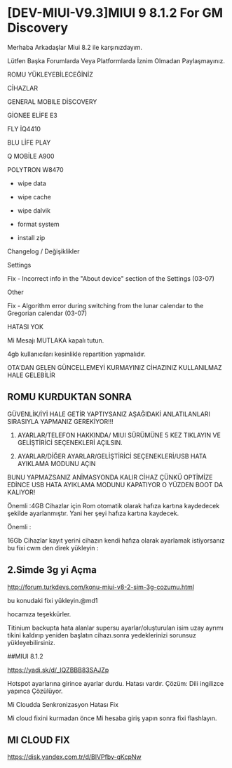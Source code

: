 # [DEV-MIUI-V9.3]MIUI 9 8.1.2 For GM Discovery



Merhaba Arkadaşlar Miui 8.2 ile karşınızdayım.



Lütfen Başka Forumlarda Veya Platformlarda İznim Olmadan Paylaşmayınız.



ROMU YÜKLEYEBİLECEĞİNİZ

CİHAZLAR



GENERAL MOBILE DİSCOVERY

GİONEE ELİFE E3

FLY İQ4410

BLU LİFE PLAY

Q MOBİLE A900

POLYTRON W8470



- wipe data

- wipe cache

- wipe dalvik

- format system

- install zip

                                                                      

Changelog / Değişiklikler



Settings



Fix - Incorrect info in the "About device" section of the Settings (03-07)



Other



Fix - Algorithm error during switching from the lunar calendar to the Gregorian calendar (03-07)



HATASI YOK 



Mi Mesajı MUTLAKA kapalı tutun.



4gb kullanıcıları kesinlikle repartition yapmalıdır.



OTA'DAN GELEN GÜNCELLEMEYİ KURMAYINIZ CİHAZINIZ KULLANILMAZ HALE GELEBİLİR 



## ROMU KURDUKTAN SONRA



GÜVENLİK/İYİ HALE GETİR YAPTIYSANIZ AŞAĞIDAKİ ANLATILANLARI SIRASIYLA YAPMANIZ GEREKİYOR!!!



1. AYARLAR/TELEFON HAKKINDA/ MIUI SÜRÜMÜNE 5 KEZ TIKLAYIN VE GELİŞTİRİCİ SEÇENEKLERİ AÇILSIN.



2. AYARLAR/DİĞER AYARLAR/GELİŞTİRİCİ SEÇENEKLERİ/USB HATA AYIKLAMA MODUNU AÇIN



BUNU YAPMAZSANIZ ANİMASYONDA KALIR CİHAZ ÇÜNKÜ OPTİMİZE EDİNCE USB HATA AYIKLAMA MODUNU KAPATIYOR O YÜZDEN BOOT DA KALIYOR!



Önemli :4GB Cihazlar için Rom otomatik olarak hafıza kartına kaydedecek şekilde ayarlanmıştır. Yani her şeyi hafıza kartına kaydecek.



Önemli :

16Gb Cihazlar kayıt yerini cihazın kendi hafıza olarak ayarlamak istiyorsanız bu fixi cwm den direk yükleyin : 





## 2.Simde 3g yi Açma

http://forum.turkdevs.com/konu-miui-v8-2-sim-3g-cozumu.html


bu konudaki fixi yükleyin.@md1

hocamıza teşekkürler.



Titinium backupta hata alanlar supersu ayarlar/oluşturulan isim uzay ayrımı tikini kaldırıp  yeniden başlatın cihazı.sonra yedeklerinizi sorunsuz yükleyebilirsiniz.



##MIUI 8.1.2


https://yadi.sk/d/_lQZBBB83SAJZp


Hotspot ayarlarına girince ayarlar durdu.
Hatası vardır.
Çözüm: Dili ingilizce yapınca Çözülüyor.

Mi Cloudda Senkronizasyon Hatası Fix

Mi cloud fixini kurmadan önce Mi hesaba giriş yapın sonra fixi flashlayın.



## MI CLOUD FIX


https://disk.yandex.com.tr/d/BlVPfbv-qKcpNw


